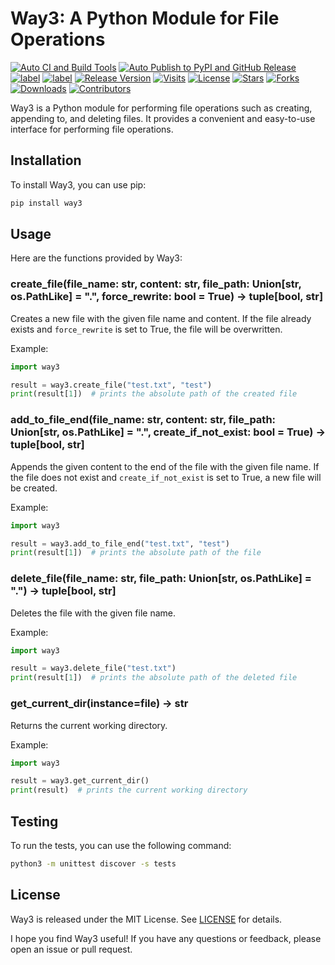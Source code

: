 # Way3: A Python Module for File Operations

[![Auto CI and Build Tools](https://github.com/aboutmydreams/way3/actions/workflows/ci-test.yml/badge.svg)](https://github.com/aboutmydreams/way3/actions/workflows/ci-test.yml)
[![Auto Publish to PyPI and GitHub Release](https://github.com/aboutmydreams/way3/actions/workflows/release.yml/badge.svg)](https://github.com/aboutmydreams/way3/actions/workflows/release.yml)
[![label](https://img.shields.io/badge/%E4%B8%AD%E6%96%87%E6%96%87%E6%A1%A3-ZH-brightgreen)](https://github.com/aboutmydreams/way3/blob/main/README_ZH.md)
[![label](https://img.shields.io/badge/English-EN-brightgreen)](https://github.com/aboutmydreams/way3/blob/main/README.md)
[![Release Version](https://img.shields.io/github/release/aboutmydreams/way3.svg)](https://github.com/aboutmydreams/way3/releases)
[![Visits](https://komarev.com/ghpvc/?username=aboutmydreams&repo=way3)](https://github.com/aboutmydreams/way3)
[![License](https://img.shields.io/github/license/aboutmydreams/way3.svg)](https://github.com/aboutmydreams/way3/license)
[![Stars](https://img.shields.io/github/stars/aboutmydreams/way3.svg)](https://github.com/aboutmydreams/way3/stargazers)
[![Forks](https://img.shields.io/github/forks/aboutmydreams/way3.svg)](https://github.com/aboutmydreams/way3/network)
[![Downloads](https://pepy.tech/badge/way3)](https://pepy.tech/project/way3)
[![Contributors](https://img.shields.io/github/contributors/aboutmydreams/way3.svg)](https://github.com/aboutmydreams/way3/graphs/contributors)



Way3 is a Python module for performing file operations such as creating, appending to, and deleting files. It provides a convenient and easy-to-use interface for performing file operations.

## Installation

To install Way3, you can use pip:

```bash
pip install way3
```

## Usage

Here are the functions provided by Way3:

### create_file(file_name: str, content: str, file_path: Union[str, os.PathLike] = ".", force_rewrite: bool = True) -> tuple[bool, str]

Creates a new file with the given file name and content. If the file already exists and `force_rewrite` is set to True, the file will be overwritten.

Example:

```python
import way3

result = way3.create_file("test.txt", "test")
print(result[1])  # prints the absolute path of the created file
```

### add_to_file_end(file_name: str, content: str, file_path: Union[str, os.PathLike] = ".", create_if_not_exist: bool = True) -> tuple[bool, str]

Appends the given content to the end of the file with the given file name. If the file does not exist and `create_if_not_exist` is set to True, a new file will be created.

Example:

```python
import way3

result = way3.add_to_file_end("test.txt", "test")
print(result[1])  # prints the absolute path of the file
```

### delete_file(file_name: str, file_path: Union[str, os.PathLike] = ".") -> tuple[bool, str]

Deletes the file with the given file name.

Example:

```python
import way3

result = way3.delete_file("test.txt")
print(result[1])  # prints the absolute path of the deleted file
```

### get_current_dir(instance=__file__) -> str

Returns the current working directory.

Example:

```python
import way3

result = way3.get_current_dir()
print(result)  # prints the current working directory
```

## Testing

To run the tests, you can use the following command:

```bash
python3 -m unittest discover -s tests
```

## License

Way3 is released under the MIT License. See [LICENSE](LICENSE) for details.

I hope you find Way3 useful! If you have any questions or feedback, please open an issue or pull request.